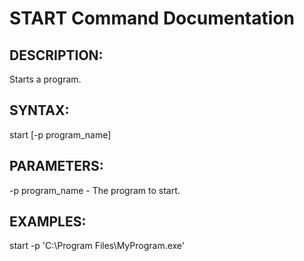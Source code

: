 # START Command Documentation

## DESCRIPTION:
Starts a program.

## SYNTAX:
start [-p program_name]

## PARAMETERS:
-p program_name - The program to start.

## EXAMPLES:
start -p 'C:\Program Files\MyProgram.exe'
